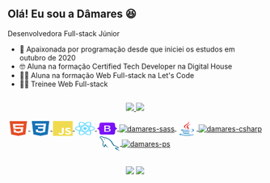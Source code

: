 ## Olá! Eu sou a Dâmares 😆

Desenvolvedora Full-stack Júnior

- 🥰 Apaixonada por programação desde que iniciei os estudos em outubro de 2020 
- 🤓 Aluna na formação Certified Tech Developer na Digital House
- 👩‍🎓 Aluna na formação Web Full-stack na Let's Code
- 👩‍💻 Treinee Web Full-stack


##

<div align="center">
  <a href="https://github.com/damaresbortolucci">
  <img height="180em" src="https://github-readme-stats.vercel.app/api?username=damaresbortolucci&show_icons=true&theme=radical&include_all_commits=true&count_private=true"/>
  <img height="180em" src="https://github-readme-stats.vercel.app/api/top-langs/?username=damaresbortolucci&layout=compact&langs_count=7&theme=radical"/>
</div>

<div align="center" style="display: inline_block"><br>
  <img align="center" alt="damares-html" height="30" width="40" src="https://raw.githubusercontent.com/devicons/devicon/master/icons/html5/html5-plain.svg">
  <img align="center" alt="damares-css" height="30" width="40" src="https://raw.githubusercontent.com/devicons/devicon/master/icons/css3/css3-plain.svg">
  <img align="center" alt="damares-js" height="30" width="40" src="https://raw.githubusercontent.com/devicons/devicon/master/icons/javascript/javascript-plain.svg">
  <img align="center" alt="damares-react" height="30" width="40" src="https://raw.githubusercontent.com/devicons/devicon/master/icons/react/react-original.svg">
  <img align="center" alt="damares-bootstrap" height="30" width="40" src="https://raw.githubusercontent.com/devicons/devicon/master/icons/bootstrap/bootstrap-original.svg">
  <img align="center" alt="damares-sass" height="30" width="40"src="https://cdn.jsdelivr.net/gh/devicons/devicon/icons/sass/sass-original.svg" />
  <img align="center" alt="damares-java" height="30" width="40" src="https://raw.githubusercontent.com/devicons/devicon/master/icons/java/java-original.svg">
  <img align="center" alt="damares-csharp" height="30" width="40" src="https://cdn.jsdelivr.net/gh/devicons/devicon/icons/csharp/csharp-original.svg" />    
  <img align="center" alt="damares-sql" height="30" width="40" src="https://raw.githubusercontent.com/devicons/devicon/master/icons/mysql/mysql-original.svg">
  <img align="center" alt="damares-ps" height="30" width="40" src="https://cdn.jsdelivr.net/gh/devicons/devicon/icons/photoshop/photoshop-plain.svg" />
</div>
  
##
  
<div align="center">
   <a href="https://www.linkedin.com/in/damaresbs/" target="_blank"><img src="https://img.shields.io/badge/-LinkedIn-%230077B5?style=for-the-badge&logo=linkedin&logoColor=white" target="_blank"></a> 
  <a href = "mailto:damares_sp78@gmail.com"><img src="https://img.shields.io/badge/Gmail-D14836?style=for-the-badge&logo=gmail&logoColor=white" target="_blank"></a>
</div>

